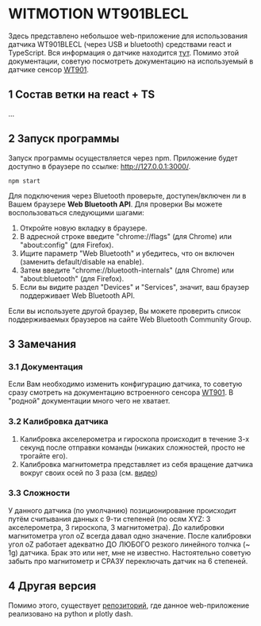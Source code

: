 # WITMOTION WT901BLECL
Здесь представлено небольшое web-приложение для использования датчика WT901BLECL (через USB и bluetooth) средствами react и TypeScript. Вся информация о датчике находится [тут](https://github.com/WITMOTION/WT901BLECL). Помимо этой документации, советую посмотреть документацию на используемый в датчике сенсор [WT901](https://images-na.ssl-images-amazon.com/images/I/B11fVGszLsS.pdf).

## 1 Состав ветки на react + TS
...

## 2 Запуск программы
Запуск программы осуществляется через npm. Приложение будет доступно в браузере по ссылке: http://127.0.0.1:3000/. 
```
npm start
```

Для подключения через Bluetooth проверьте, доступен/включен ли в Вашем браузере **Web Bluetooth API**. Для проверки Вы можете воспользоваться следующими шагами:

1. Откройте новую вкладку в браузере.
2. В адресной строке введите "chrome://flags" (для Chrome) или "about:config" (для Firefox).
3. Ищите параметр "Web Bluetooth" и убедитесь, что он включен (заменить default/disable на enable).
4. Затем введите "chrome://bluetooth-internals" (для Chrome) или "about:bluetooth" (для Firefox).
5. Если вы видите раздел "Devices" и "Services", значит, ваш браузер поддерживает Web Bluetooth API.

Если вы используете другой браузер, Вы можете проверить список поддерживаемых браузеров на сайте Web Bluetooth Community Group.
 
## 3 Замечания

### 3.1 Документация
Если Вам необходимо изменить конфигурацию датчика, то советую сразу смотреть на документацию встроенного сенсора [WT901](https://images-na.ssl-images-amazon.com/images/I/B11fVGszLsS.pdf). В "родной" документации много чего не хватает.

### 3.2 Калибровка датчика

1. Калибровка акселерометра и гироскопа происходит в течение 3-х секунд после отправки команды (никаких сложностей, просто не трогайте его).
2. Калибровка магнитометра представляет из себя вращение датчика вокруг своих осей по 3 раза (см. [видео](https://youtu.be/smi2uePvC-Q?t=104))

### 3.3 Сложности

У данного датчика (по умолчанию) позиционирование происходит путём считывания данных с 9-ти степеней (по осям XYZ: 3 акселерометра, 3 гироскопа, 3 магнитометра). До калибровки магнитометра угол oZ всегда давал одно значение. После калибровки угол oZ работает адекватно ДО ЛЮБОГО резкого линейного толчка (~ 1g) датчика. Брак это или нет, мне не известно. Настоятельно советую забыть про магнитометр и СРАЗУ переключать датчик на 6 степеней.

## 4 Другая версия
Помимо этого, существует [репозиторий](https://github.com/LiDline/witmotion_WT901BLECL_py), где данное web-приложение реализовано на python и plotly dash.